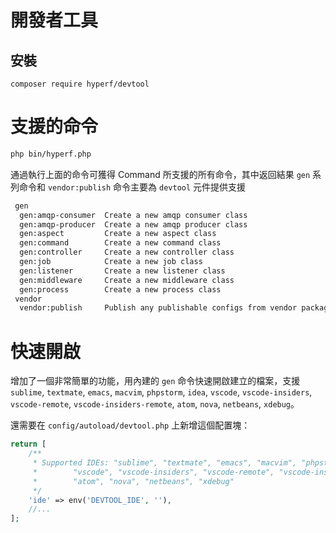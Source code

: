 # 開發者工具

## 安裝

```
composer require hyperf/devtool
```

# 支援的命令

```bash
php bin/hyperf.php
```

通過執行上面的命令可獲得 Command 所支援的所有命令，其中返回結果 `gen` 系列命令和 `vendor:publish` 命令主要為 `devtool` 元件提供支援

```bash
 gen
  gen:amqp-consumer  Create a new amqp consumer class
  gen:amqp-producer  Create a new amqp producer class
  gen:aspect         Create a new aspect class
  gen:command        Create a new command class
  gen:controller     Create a new controller class
  gen:job            Create a new job class
  gen:listener       Create a new listener class
  gen:middleware     Create a new middleware class
  gen:process        Create a new process class
 vendor
  vendor:publish     Publish any publishable configs from vendor packages.
```

# 快速開啟

增加了一個非常簡單的功能，用內建的 `gen` 命令快速開啟建立的檔案，支援 `sublime`, `textmate`, `emacs`, `macvim`, `phpstorm`, `idea`, `vscode`, `vscode-insiders`, `vscode-remote`, `vscode-insiders-remote`, `atom`, `nova`, `netbeans`, `xdebug`。

還需要在 `config/autoload/devtool.php` 上新增這個配置塊：

```php
return [
    /**
     * Supported IDEs: "sublime", "textmate", "emacs", "macvim", "phpstorm", "idea",
     *        "vscode", "vscode-insiders", "vscode-remote", "vscode-insiders-remote",
     *        "atom", "nova", "netbeans", "xdebug"
     */
    'ide' => env('DEVTOOL_IDE', ''),
    //...
];
```
